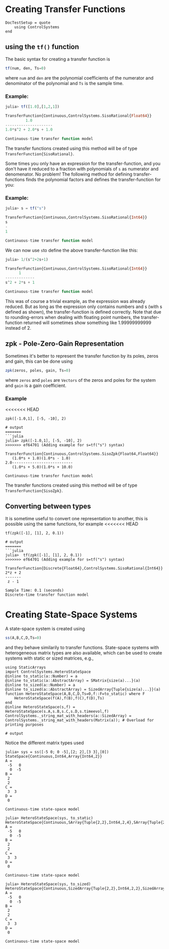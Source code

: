 # Creating Transfer Functions
```@meta
DocTestSetup = quote
    using ControlSystems
end
```

## using the ```tf()``` function
The basic syntax for creating a transfer function is
```julia
tf(num, den, Ts=0)
```
where `num` and `den` are the polynomial coefficients of the numerator and denominator of the polynomial and `Ts` is the sample time.
### Example:
```julia
julia> tf([1.0],[1,2,1])

TransferFunction{Continuous,ControlSystems.SisoRational{Float64}}
         1.0
---------------------
1.0*s^2 + 2.0*s + 1.0

Continuous-time transfer function model
```

The transfer functions created using this method will be of type `TransferFunction{SisoRational}`.



Some times you only have an expression for the transfer-function, and you don't have it reduced to a fraction with polynomials of ```s``` as numerator and denomenator. No problem! The following method for defining transfer-functions finds the polynomial factors and defines the transfer-function for you:
### Example:
```julia
julia> s = tf("s")

TransferFunction{Continuous,ControlSystems.SisoRational{Int64}}
s
-
1

Continuous-time transfer function model
```

We can now use ```s```to define the above transfer-function like this:
```julia
julia> 1/(s^2+2s+1)

TransferFunction{Continuous,ControlSystems.SisoRational{Int64}}
      1
-------------
s^2 + 2*s + 1

Continuous-time transfer function model
```

This was of course a trivial example, as the expression was already reduced. But as long as the expression only contains numbers and s (with s defined as shown), the transfer-function is defined correctly.
Note that due to rounding-errors when dealing with floating point numbers, the transfer-function returned will sometimes show something like 1.99999999999 instead of 2.

## zpk - Pole-Zero-Gain Representation
Sometimes it's better to represent the transfer function by its poles, zeros and gain, this can be done using
```julia
zpk(zeros, poles, gain, Ts=0)
```
where `zeros` and `poles` are `Vectors` of the zeros and poles for the system and `gain` is a gain coefficient.
### Example
<<<<<<< HEAD
```jldoctest
zpk([-1.0,1], [-5, -10], 2)

# output
=======
```julia
julia> zpk([-1.0,1], [-5, -10], 2)
>>>>>>> ef64701 (Adding example for s=tf("s") syntax)

TransferFunction{Continuous,ControlSystems.SisoZpk{Float64,Float64}}
   (1.0*s + 1.0)(1.0*s - 1.0)
2.0---------------------------
   (1.0*s + 5.0)(1.0*s + 10.0)

Continuous-time transfer function model
```

The transfer functions created using this method will be of type `TransferFunction{SisoZpk}`.

## Converting between types
It is sometime useful to convert one representation to another, this is possible using the same functions, for example
<<<<<<< HEAD
```jldoctest
tf(zpk([-1], [1], 2, 0.1))

# output
=======
```julia
julia>  tf(zpk([-1], [1], 2, 0.1))
>>>>>>> ef64701 (Adding example for s=tf("s") syntax)

TransferFunction{Discrete{Float64},ControlSystems.SisoRational{Int64}}
2*z + 2
-------
 z - 1

Sample Time: 0.1 (seconds)
Discrete-time transfer function model
```


# Creating State-Space Systems
A state-space system is created using
```julia
ss(A,B,C,D,Ts=0)
```
and they behave similarily to transfer functions. State-space systems with heterogeneous matrix types are also available, which can be used to create systems with static or sized matrices, e.g.,
```jldoctest HSS; output=false
using StaticArrays
import ControlSystems.HeteroStateSpace
@inline to_static(a::Number) = a
@inline to_static(a::AbstractArray) = SMatrix{size(a)...}(a)
@inline to_sized(a::Number) = a
@inline to_sized(a::AbstractArray) = SizedArray{Tuple{size(a)...}}(a)
function HeteroStateSpace(A,B,C,D,Ts=0,f::F=to_static) where F
    HeteroStateSpace(f(A),f(B),f(C),f(D),Ts)
end
@inline HeteroStateSpace(s,f) = HeteroStateSpace(s.A,s.B,s.C,s.D,s.timeevol,f)
ControlSystems._string_mat_with_headers(a::SizedArray) = ControlSystems._string_mat_with_headers(Matrix(a)); # Overload for printing purposes

# output

```
Notice the different matrix types used
```jldoctest HSS
julia> sys = ss([-5 0; 0 -5],[2; 2],[3 3],[0])
StateSpace{Continuous,Int64,Array{Int64,2}}
A =
 -5   0
  0  -5
B =
 2
 2
C =
 3  3
D =
 0

Continuous-time state-space model

julia> HeteroStateSpace(sys, to_static)
HeteroStateSpace{Continuous,SArray{Tuple{2,2},Int64,2,4},SArray{Tuple{2,1},Int64,2,2},SArray{Tuple{1,2},Int64,2,2},SArray{Tuple{1,1},Int64,2,1}}
A =
 -5   0
  0  -5
B =
 2
 2
C =
 3  3
D =
 0

Continuous-time state-space model

julia> HeteroStateSpace(sys, to_sized)
HeteroStateSpace{Continuous,SizedArray{Tuple{2,2},Int64,2,2},SizedArray{Tuple{2,1},Int64,2,2},SizedArray{Tuple{1,2},Int64,2,2},SizedArray{Tuple{1,1},Int64,2,2}}
A =
 -5   0
  0  -5
B =
 2
 2
C =
 3  3
D =
 0

Continuous-time state-space model
```

